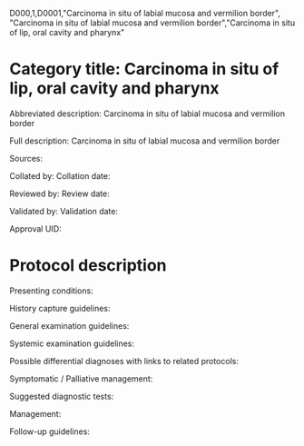 D000,1,D0001,"Carcinoma in situ of labial mucosa and vermilion border", "Carcinoma in situ of labial mucosa and vermilion border","Carcinoma in situ of lip, oral cavity and pharynx"
# Category title: Carcinoma in situ of lip, oral cavity and pharynx

Abbreviated description: Carcinoma in situ of labial mucosa and vermilion border

Full description: Carcinoma in situ of labial mucosa and vermilion border

Sources:

Collated by:
Collation date:

Reviewed by:
Review date:

Validated by:
Validation date:

Approval UID:

# Protocol description

Presenting conditions:

History capture guidelines:

General examination guidelines:

Systemic examination guidelines:

Possible differential diagnoses with links to related protocols:

Symptomatic / Palliative management:

Suggested diagnostic tests:

Management:

Follow-up guidelines:
